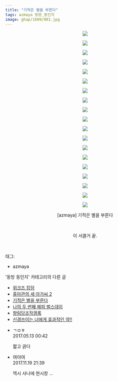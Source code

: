 ```yaml
---
title: "기적은 별을 부른다"
tags: azmaya 동방_동인지
image: ghap/1609/001.jpg
---
```

<div class="article">
<p style="text-align: center; clear: none; float: none;"><img src="{{ site.nasurl }}/ghap/1609/001.jpg"/></p>
<p style="text-align: center; clear: none; float: none;"><img src="{{ site.nasurl }}/ghap/1609/002.jpg"/></p>
<p style="text-align: center; clear: none; float: none;"><img src="{{ site.nasurl }}/ghap/1609/003.jpg"/></p>
<p style="text-align: center; clear: none; float: none;"><img src="{{ site.nasurl }}/ghap/1609/004.jpg"/></p>
<p style="text-align: center; clear: none; float: none;"><img src="{{ site.nasurl }}/ghap/1609/005.jpg"/></p>
<p style="text-align: center; clear: none; float: none;"><img src="{{ site.nasurl }}/ghap/1609/006.jpg"/></p>
<p style="text-align: center; clear: none; float: none;"><img src="{{ site.nasurl }}/ghap/1609/007.jpg"/></p>
<p style="text-align: center; clear: none; float: none;"><img src="{{ site.nasurl }}/ghap/1609/008.jpg"/></p>
<p style="text-align: center; clear: none; float: none;"><img src="{{ site.nasurl }}/ghap/1609/009.jpg"/></p>
<p style="text-align: center; clear: none; float: none;"><img src="{{ site.nasurl }}/ghap/1609/010.jpg"/></p>
<p style="text-align: center; clear: none; float: none;"><img src="{{ site.nasurl }}/ghap/1609/011.jpg"/></p>
<p style="text-align: center; clear: none; float: none;"><img src="{{ site.nasurl }}/ghap/1609/012.jpg"/></p>
<p style="text-align: center; clear: none; float: none;"><img src="{{ site.nasurl }}/ghap/1609/013.jpg"/></p>
<p style="text-align: center; clear: none; float: none;"><img src="{{ site.nasurl }}/ghap/1609/014.jpg"/></p>
<p style="text-align: center; clear: none; float: none;"><img src="{{ site.nasurl }}/ghap/1609/015.jpg"/></p>
<p style="text-align: center; clear: none; float: none;"><img src="{{ site.nasurl }}/ghap/1609/016.jpg"/></p>
<p style="text-align: center; clear: none; float: none;"><img src="{{ site.nasurl }}/ghap/1609/017.jpg"/></p>
<p style="text-align: center; clear: none; float: none;"><img src="{{ site.nasurl }}/ghap/1609/018.jpg"/></p>
<p style="text-align: center; clear: none; float: none;"><img src="{{ site.nasurl }}/ghap/1609/019.jpg"/></p>
<p style="text-align: center; clear: none; float: none;">[azmaya] 기적은 별을 부른다</p>
<p style="text-align: center; clear: none; float: none;"><br/></p>
<p style="text-align: center; clear: none; float: none;">이 서클거 끝.</p>
<p><br/></p>
</div><div class="tagTrail">
<p>태그: </p>
<ul>
<li>azmaya</li>
</ul>
</div><div class="another">
<p>'동방 동인지' 카테고리의 다른 글</p>
<ul>
<li><a href="/2016-08-16-ghap_1611">위크즈 킹덤</a></li>
<li><a href="/2016-08-16-ghap_1610">홍마관의 세 아가씨 2</a></li>
<li><a href="/2016-08-16-ghap_1609">기적은 별을 부른다</a></li>
<li><a href="/2016-08-16-ghap_1607">나의 두 번째 해피 벌스데이</a></li>
<li><a href="/2016-08-16-ghap_1606">향림당조작겜록</a></li>
<li><a href="/2016-08-16-ghap_1605">신경쓰이는 너에게 효과적인 약!!</a></li>
</ul>
</div><div class="cb_module cb_fluid">
<div class="cb_wrt cb_profile">
<div class="comment">
<ul>
<li class="cb_thumb_off" id="comment14987588">
<div class="cb_comment_area">
<div class="cb_info_area">
<div class="cb_section">
<span class="cb_nick_name">ㄱㅁㅎ</span>
</div>
<div class="cb_section">
<span class="cb_date">2017.05.13 00:42 </span>
</div>
</div>
<div class="cb_dsc_comment">
<p class="cb_dsc">
											짧고 굵다
										</p>
</div>
</div></li>
<li class="cb_thumb_off" id="comment15132832">
<div class="cb_comment_area">
<div class="cb_info_area">
<div class="cb_section">
<span class="cb_nick_name">여야여</span>
</div>
<div class="cb_section">
<span class="cb_date">2017.11.19 21:39 </span>
</div>
</div>
<div class="cb_dsc_comment">
<p class="cb_dsc">
											역시 사나에 현시창 ...
										</p>
</div>
</div></li>
</ul>
</div>
</div><!-- commentList close -->
</div>